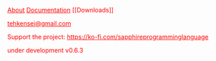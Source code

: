 [About](about.md)
[Documentation](https://github.com/suku260/sapphire.wiki.git)
[[Downloads]]

tehkensei@gmail.com


Support the project: <a> https://ko-fi.com/sapphireprogramminglanguage </a>

under development v0.6.3
<style>
  body {
    color: red;
  }
  a{
  color: red;
  }
</style>

